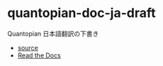 # quantopian-doc-ja-draft

Quantopian 日本語翻訳の下書き

- [source](https://github.com/tokyoquantopian/quantopian-doc-ja)
- [Read the Docs](https://readthedocs.org/projects/quantopian-doc-ja-draft/)
